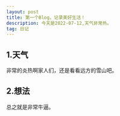 ```yaml
---
layout: post
title: 第一个Blog，记录美好生活！
description: 今天是2022-07-12,天气非常热。
tag: 日记
---
```


## 1.天气
非常的炎热啊家人们，还是看看远方的雪山吧。

## 2.想法
总之就是非常牛逼。

